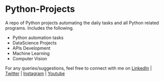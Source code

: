 # Python-Projects
A repo of Python projects automating the daily tasks and all Python related programs.
Includes the following.
- Python automation tasks
- DataScience Projects
- APIs Development
- Machine Learning
- Computer Vision


For any queries/suggestions, feel free to connect with me on  [LinkedIn](https://www.linkedin.com/in/lakshmi-sowjanya-garapati/) | [Twitter](https://twitter.com/hello_techie) | [Instagram](https://www.instagram.com/hello.techie/) | [Youtube](https://www.youtube.com/channel/UCaR4r8FwrUoYCqnY2ae9GIg)
